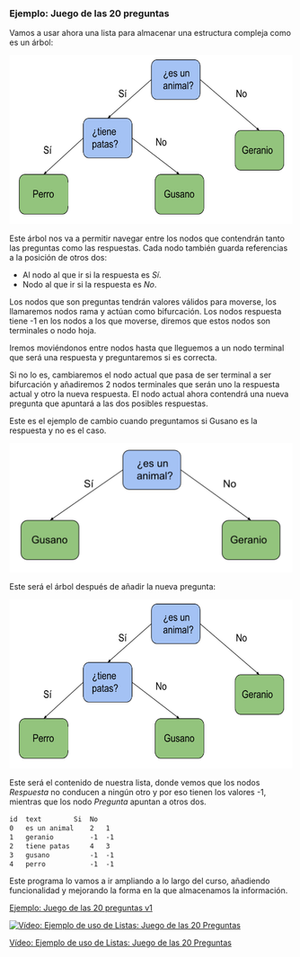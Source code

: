 ### Ejemplo: Juego de las 20 preguntas

Vamos a usar ahora una lista para almacenar una estructura compleja como es un árbol:

![Árbol de decisión del Juego de las 20 preguntas](./images/ArbolDecisionJuego20preguntas.png)

Este árbol nos va a permitir navegar entre los nodos que contendrán tanto las preguntas como las respuestas. Cada nodo también guarda referencias a la posición de otros dos:

* Al nodo al que ir si la respuesta es *Sí*.
* Nodo al que ir si la respuesta es *No*.

Los nodos que son preguntas tendrán valores válidos para moverse, los llamaremos nodos rama y actúan como bifurcación. Los nodos respuesta tiene -1 en los nodos a los que moverse, diremos que estos nodos son terminales o nodo hoja.

Iremos moviéndonos entre nodos hasta que lleguemos a un nodo terminal que será una respuesta y preguntaremos si es correcta.

Si no lo es, cambiaremos el nodo actual que pasa de ser terminal a ser bifurcación y añadiremos 2 nodos terminales que serán uno la respuesta actual y otro la nueva respuesta. El nodo actual ahora contendrá una nueva pregunta que apuntará a las dos posibles respuestas.

Este es el ejemplo de cambio cuando preguntamos si Gusano es la respuesta y no es el caso.

![Árbol inicial](./images/ArbolDecisionJuego20preguntas_inicial.png)

Este será el árbol después de añadir la nueva pregunta:

![Árbol de decisión del Juego de las 20 preguntas](./images/ArbolDecisionJuego20preguntas.png)

Este será el contenido de nuestra lista, donde vemos que los nodos *Respuesta* no conducen a ningún otro y por eso tienen los valores -1, mientras que los nodo *Pregunta* apuntan a otros dos.

    id	text    	Si	No
    0	es un animal	2	1
    1	geranio	        -1	-1
    2	tiene patas	    4	3
    3	gusano	        -1	-1
    4	perro	        -1	-1

Este programa lo vamos a ir ampliando a lo largo del curso, añadiendo funcionalidad y mejorando la forma en la que almacenamos la información.

[Ejemplo: Juego de las 20 preguntas v1](https://raw.githubusercontent.com/javacasm/CursoPython/master/codigo/7.2.1.Juego20Preguntas.py)

[![Vídeo: Ejemplo de uso de Listas: Juego de las 20 Preguntas](https://img.youtube.com/vi/bZTJ8jESr-U/0.jpg)](https://drive.google.com/file/d/1yhesnSKvelVtGb7GkT7HO4QORgqivmfP/view?usp=sharing)

[Vídeo: Ejemplo de uso de Listas: Juego de las 20 Preguntas](https://drive.google.com/file/d/1yhesnSKvelVtGb7GkT7HO4QORgqivmfP/view?usp=sharing)

